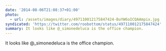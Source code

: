 ```yaml
---
date: '2014-08-06T21:08:37+01:00'
photo:
  - url: /assets/images/diary/497110012175847424-BuYW6oICQAAmpix.jpg
syndicated: 'https://twitter.com/roobottom/status/497110012175847424'
summary: It looks like @_simonedeluca is the office champion.
---
```

It looks like @_simonedeluca is the office champion. 

